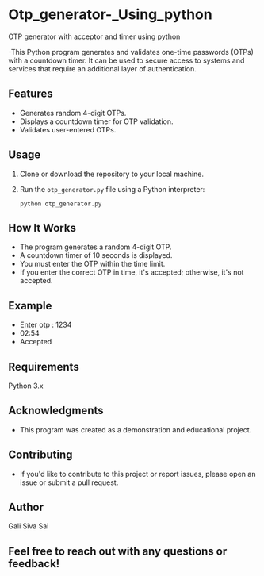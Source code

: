 # Otp_generator-_Using_python
OTP generator with acceptor and timer using python


-This Python program generates and validates one-time passwords (OTPs) with a countdown timer. It can be used to secure access to systems and services that require an additional layer of authentication.

## Features

- Generates random 4-digit OTPs.
- Displays a countdown timer for OTP validation.
- Validates user-entered OTPs.

## Usage

1. Clone or download the repository to your local machine.

2. Run the `otp_generator.py` file using a Python interpreter:

   ```shell
   python otp_generator.py
## How It Works
- The program generates a random 4-digit OTP.
- A countdown timer of 10 seconds is displayed.
- You must enter the OTP within the time limit.
- If you enter the correct OTP in time, it's accepted; otherwise, it's not accepted.
## Example
  - Enter otp : 1234
  - 02:54
  - Accepted
## Requirements
  Python 3.x
  
## Acknowledgments
- This program was created as a demonstration and educational project.
## Contributing
- If you'd like to contribute to this project or report issues, please open an issue or submit a pull request.

## Author
Gali Siva Sai

## Feel free to reach out with any questions or feedback!
